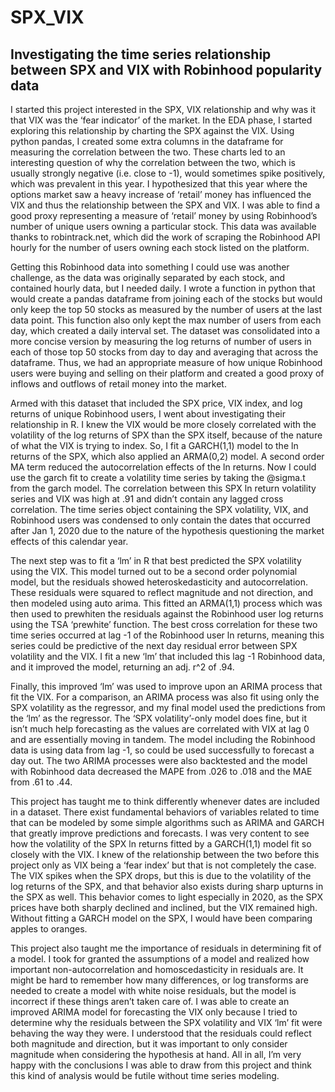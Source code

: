 # SPX_VIX
## Investigating the time series relationship between SPX and VIX with Robinhood popularity data

<p>I started this project interested in the SPX, VIX relationship and why was it that VIX was the ‘fear indicator’ of the market. In the EDA phase, I started exploring this relationship by charting the SPX against the VIX. Using python pandas, I created some extra columns in the dataframe for measuring the correlation between the two. These charts led to an interesting question of why the correlation between the two, which is usually strongly negative (i.e. close to -1), would sometimes spike positively, which was prevalent in this year. I hypothesized that this year where the options market saw a heavy increase of ‘retail’ money has influenced the VIX and thus the relationship between the SPX and VIX. I was able to find a good proxy representing a measure of ‘retail’ money by using Robinhood’s number of unique users owning a particular stock. This data was available thanks to robintrack.net, which did the work of scraping the Robinhood API hourly for the number of users owning each stock listed on the platform.</p>
<p>Getting this Robinhood data into something I could use was another challenge, as the data was originally separated by each stock, and contained hourly data, but I needed daily. I wrote a function in python that would create a pandas dataframe from joining each of the stocks but would only keep the top 50 stocks as measured by the number of users at the last data point. This function also only kept the max number of users from each day, which created a daily interval set. The dataset was consolidated into a more concise version by measuring the log returns of number of users in each of those top 50 stocks from day to day and averaging that across the dataframe. Thus, we had an appropriate measure of how unique Robinhood users were buying and selling on their platform and created a good proxy of inflows and outflows of retail money into the market.</p>
<p>Armed with this dataset that included the SPX price, VIX index, and log returns of unique Robinhood users, I went about investigating their relationship in R. I knew the VIX would be more closely correlated with the volatility of the log returns of SPX than the SPX itself, because of the nature of what the VIX is trying to index. So, I fit a GARCH(1,1) model to the ln returns of the SPX, which also applied an ARMA(0,2) model. A second order MA term reduced the autocorrelation effects of the ln returns. Now I could use the garch fit to create a volatility time series by taking the @sigma.t from the garch model. The correlation between this SPX ln return volatility series and VIX was high at .91 and didn’t contain any lagged cross correlation. The time series object containing the SPX volatility, VIX, and Robinhood users was condensed to only contain the dates that occurred after Jan 1, 2020 due to the nature of the hypothesis questioning the market effects of this calendar year.</p>
<p>The next step was to fit a ‘lm’ in R that best predicted the SPX volatility using the VIX.  This model turned out to be a second order polynomial model, but the residuals showed heteroskedasticity and autocorrelation. These residuals were squared to reflect magnitude and not direction, and then modeled using auto arima. This fitted an ARMA(1,1) process which was then used to prewhiten the residuals against the Robinhood user log returns using the TSA ‘prewhite’ function. The best cross correlation for these two time series occurred at lag -1 of the Robinhood user ln returns, meaning this series could be predictive of the next day residual error between SPX volatility and the VIX. I fit a new ‘lm’ that included this lag -1 Robinhood data, and it improved the model, returning an adj. r^2 of .94.</p>
<p>Finally, this improved ‘lm’ was used to improve upon an ARIMA process that fit the VIX. For a comparison, an ARIMA process was also fit using only the SPX volatility as the regressor, and my final model used the predictions from the ‘lm’ as the regressor. The ‘SPX volatility’-only model does fine, but it isn’t much help forecasting as the values are correlated with VIX at lag 0 and are essentially moving in tandem. The model including the Robinhood data is using data from lag -1, so could be used successfully to forecast a day out.  The two ARIMA processes were also backtested and the model with Robinhood data decreased the MAPE from .026 to .018 and the MAE from .61 to .44.</p>
<p>This project has taught me to think differently whenever dates are included in a dataset. There exist fundamental behaviors of variables related to time that can be modeled by some simple algorithms such as ARIMA and GARCH that greatly improve predictions and forecasts. I was very content to see how the volatility of the SPX ln returns fitted by a GARCH(1,1) model fit so closely with the VIX. I knew of the relationship between the two before this project only as VIX being a ‘fear index’ but that is not completely the case. The VIX spikes when the SPX drops, but this is due to the volatility of the log returns of the SPX, and that behavior also exists during sharp upturns in the SPX as well. This behavior comes to light especially in 2020, as the SPX prices have both sharply declined and inclined, but the VIX remained high. Without fitting a GARCH model on the SPX, I would have been comparing apples to oranges.</p>
<p>This project also taught me the importance of residuals in determining fit of a model. I took for granted the assumptions of a model and realized how important non-autocorrelation and homoscedasticity in residuals are. It might be hard to remember how many differences, or log transforms are needed to create a model with white noise residuals, but the model is incorrect if these things aren’t taken care of. I was able to create an improved ARIMA model for forecasting the VIX only because I tried to determine why the residuals between the SPX volatility and VIX ‘lm’ fit were behaving the way they were. I understood that the residuals could reflect both magnitude and direction, but it was important to only consider magnitude when considering the hypothesis at hand. All in all, I’m very happy with the conclusions I was able to draw from this project and think this kind of analysis would be futile without time series modeling.</p>
